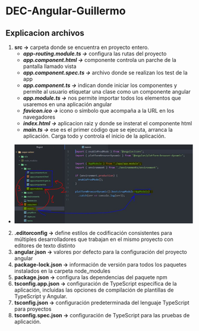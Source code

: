 # DEC-Angular-Guillermo
## Explicacion archivos
1. **src ->** carpeta donde se encuentra en proyecto entero.
    - ***app-routing.module.ts ->*** configura las rutas del proyecto 
    - ***app.component.html ->*** componente controla un parche de la pantalla llamado vista
    - ***app.component.spec.ts ->*** archivo donde se realizan los test de la app
    - ***app.component.ts ->*** indican donde iniciar los componentes y permite al usuario etiquetar una clase como un componente angular
    - ***app.module.ts ->*** nos permite importar todos los elementos que usaremos en una aplicación angular
    - ***favicon.ico ->***  icono o símbolo que acompaña a la URL en los navegadores
    - ***index.html ->*** aplicacion raiz y donde se insterat el componente html
    - ***main.ts ->*** ese es el primer código que se ejecuta, arranca la aplicación. Carga todo y controla el inicio de la aplicación.
- ![Imagen Aclarativa](explicacion.jfif)
2. **.editorconfig ->** define estilos de codificación consistentes para múltiples desarrolladores que trabajan en el mismo proyecto con editores de texto distinto
3. **angular.json ->** valores por defecto para la configuración del proyecto angular
4. **package-lock.json ->** información de versión para todos los paquetes instalados en la carpeta node_modules
5. **package.json ->** configura las dependencias del paquete npm
6. **tsconfig.app.json ->** configuración de TypeScript específica de la aplicación, incluidas las opciones de compilación de plantillas de TypeScript y Angular.
7. **tsconfig.json ->** configuración predeterminada del lenguaje TypeScript para proyectos
8. **tsconfig.spec.json ->** configuración de TypeScript para las pruebas de aplicación.